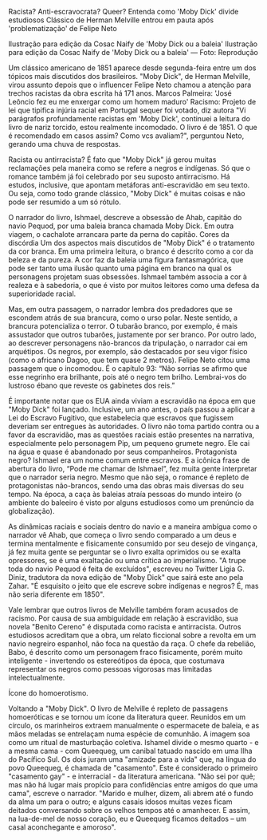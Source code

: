 Racista? Anti-escravocrata? Queer? Entenda como 'Moby Dick' divide estudiosos
Clássico de Herman Melville entrou em pauta após 'problematização' de Felipe Neto

Ilustração para edição da Cosac Naify de 'Moby Dick ou a baleia'
Ilustração para edição da Cosac Naify de 'Moby Dick ou a baleia' — Foto: Reprodução

Um clássico americano de 1851 aparece desde segunda-feira entre um dos tópicos mais discutidos dos brasileiros. "Moby Dick", de Herman Melville, virou assunto depois que o influencer Felipe Neto chamou a atenção para trechos racistas da obra escrita há 171 anos.
Marcos Palmeira: 'José Leôncio fez eu me enxergar como um homem maduro'
Racismo: Projeto de lei que tipifica injúria racial em Portugal sequer foi votado, diz autora
"Vi parágrafos profundamente racistas em 'Moby Dick', continuei a leitura do livro de nariz torcido, estou realmente incomodado. O livro é de 1851. O que é recomendado em casos assim? Como vcs avaliam?", perguntou Neto, gerando uma chuva de respostas.

Racista ou antirracista?
É fato que "Moby Dick" já gerou muitas reclamações pela maneira como se refere a negros e indígenas. Só que o romance também já foi celebrado por seu suposto antirracismo. Há estudos, inclusive, que apontam metáforas anti-escravidão em seu texto. Ou seja, como todo grande clássico, "Moby Dick" é muitas coisas e não pode ser resumido a um só rótulo.

O narrador do livro, Ishmael, descreve a obsessão de Ahab, capitão do navio Pequod, por uma baleia branca chamada Moby Dick. Em outra viagem, o cachalote arrancara parte da perna do capitão.
Cores da discórdia
Um dos aspectos mais discutidos de "Moby Dick" é o tratamento da cor branca. Em uma primeira leitura, o branco é descrito como a cor da beleza e da pureza. A cor faz da baleia uma figura fantasmagórica, que pode ser tanto uma ilusão quanto uma página em branco na qual os personagens projetam suas obsessões. Ishmael também associa a cor à realeza e à sabedoria, o que é visto por muitos leitores como uma defesa da superioridade racial.

Mas, em outra passagem, o narrador lembra dos predadores que se escondem atrás de sua brancura, como o urso polar. Neste sentido, a brancura potencializa o terror. O tubarão branco, por exemplo, é mais assustador que outros tubarões, justamente por ser branco.
Por outro lado, ao descrever personagens não-brancos da tripulação, o narrador cai em arquétipos. Os negros, por exemplo, são destacados por seu vigor físico (como o africano Dagoo, que tem quase 2 metros). Felipe Neto citou uma passagem que o incomodou. É o capítulo 93: “Não sorrias se afirmo que esse negrinho era brilhante, pois até o negro tem brilho. Lembrai-vos do lustroso ébano que reveste os gabinetes dos reis.”

É importante notar que os EUA ainda viviam a escravidão na época em que "Moby Dick" foi lançado. Inclusive, um ano antes, o país passou a aplicar a Lei do Escravo Fugitivo, que estabelecia que escravos que fugissem deveriam ser entregues às autoridades. O livro não toma partido contra ou a favor da escravidão, mas as questões raciais estão presentes na narrativa, especialmente pelo personagem Pip, um pequeno grumete negro. Ele cai na água e quase é abandonado por seus companheiros.
Protagonista negro?
Ishmael era um nome comum entre escravos. E a icônica frase de abertura do livro, “Pode me chamar de Ishmael”, fez muita gente interpretar que o narrador seria negro. Mesmo que não seja, o romance é repleto de protagonistas não-brancos, sendo uma das obras mais diversas do seu tempo. Na época, a caça às baleias atraía pessoas do mundo inteiro (o ambiente do baleeiro é visto por alguns estudiosos como um prenúncio da globalização).

As dinâmicas raciais e sociais dentro do navio e a maneira ambígua como o narrador vê Ahab, que começa o livro sendo comparado a um deus e termina mentalmente e fisicamente consumido por seu desejo de vingança, já fez muita gente se perguntar se o livro exalta oprimidos ou se exalta opressores, se é uma exaltação ou uma crítica ao imperialismo. "A trupe toda do navio Pequod é feita de excluídos", escreveu no Twitter Ligia G. Diniz, tradutora da nova edição de "Moby Dick" que sairá este ano pela Zahar. "É esquisito o jeito que ele escreve sobre indígenas e negros? É, mas não seria diferente em 1850".

Vale lembrar que outros livros de Melville também foram acusados de racismo. Por causa de sua ambiguidade em relação à escravidão, sua novela "Benito Cereno" é disputada como racista e antirracista. Outros estudiosos acreditam que a obra, um relato ficcional sobre a revolta em um navio negreiro espanhol, não foca na questão da raça. O chefe da rebelião, Babo, é descrito como um personagem fraco fisicamente, porém muito inteligente - invertendo os estereótipos da época, que costumava representar os negros como pessoas vigorosas mas limitadas intelectualmente.

Ícone do homoerotismo.

Voltando a "Moby Dick". O livro de Melville é repleto de passagens homoeróticas e se tornou um ícone da literatura queer. Reunidos em um círculo, os marinheiros extraem manualmente o espermacete de baleia, e as mãos meladas se entrelaçam numa espécie de comunhão. A imagem soa como um ritual de masturbação coletiva.
Ishamel divide o mesmo quarto - e a mesma cama - com Queequeg, um canibal tatuado nascido em uma Ilha do Pacífico Sul. Os dois juram uma "amizade para a vida" que, na língua do povo Queequeg, é chamada de "casamento". Este é considerado o primeiro "casamento gay" - e interracial - da literatura americana.
"Não sei por quê; mas não há lugar mais propício para confidências entre amigos do que uma cama", escreve o narrador. "Marido e mulher, dizem, ali abrem até o fundo da alma um para o outro; e alguns casais idosos muitas vezes ficam deitados conversando sobre os velhos tempos até o amanhecer. E assim, na lua-de-mel de nosso coração, eu e Queequeg ficamos deitados – um casal aconchegante e amoroso".
